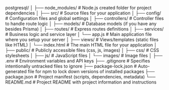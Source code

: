 postgresql/
│
├── node_modules/                  # Node.js created folder for project dependencies
│
├── src/                           # Source files for your application
│   ├── config/                    # Configuration files and global settings
│   ├── controllers/               # Controller files to handle route logic
│   ├── models/                    # Database models (if you have any besides Prisma)
│   ├── routes/                    # Express routes definitions
│   ├── services/                  # Business logic and service layer
│   └── app.js                     # Main application file where you setup your server
│
├── views/                         # Views/templates (static files like HTML)
│   └── index.html                 # The main HTML file for your application
│
├── public/                        # Publicly accessible files (css, js, images)
│   ├── css/                       # CSS stylesheets
│   ├── js/                        # JavaScript files
│   └── images/                    # Image files
│
├── .env                           # Environment variables and API keys
├── .gitignore                     # Specifies intentionally untracked files to ignore
├── package-lock.json              # Auto-generated file for npm to lock down versions of installed packages
├── package.json                   # Project manifest (scripts, dependencies, metadata)
└── README.md                      # Project README with project information and instructions

